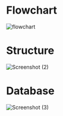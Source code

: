 # Flowchart
![flowchart](https://github.com/Aryaramaputra/Sistem-Persediaan/assets/152599669/44963d3c-fe38-4451-b3cd-0f078a39bc24)
# Structure
![Screenshot (2)](https://github.com/Aryaramaputra/Sistem-Persediaan/assets/152599669/a9f1b0ff-c723-48a5-b1c9-ac3c4c7f039b)
# Database
![Screenshot (3)](https://github.com/Aryaramaputra/Sistem-Persediaan/assets/152599669/4fef6417-1742-4438-88bb-8d6aa595ba4d)

